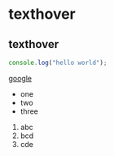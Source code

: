 # texthover
## texthover
```javascript
console.log("hello world");
```

[google](https://google.com)
- one
- two
- three 
1. abc
2. bcd
3. cde
